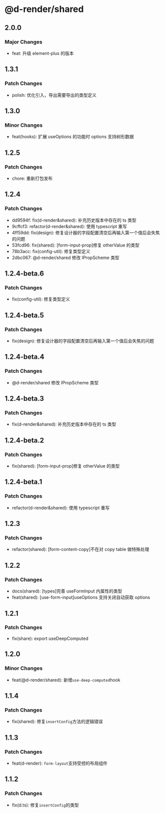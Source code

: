 # @d-render/shared

## 2.0.0

### Major Changes

- feat: 升级 element-plus 的版本

## 1.3.1

### Patch Changes

- polish: 优化引入，导出需要导出的类型定义

## 1.3.0

### Minor Changes

- feat(hooks): 扩展 useOptions 的功能时 options 支持树形数据

## 1.2.5

### Patch Changes

- chore: 重新打包发布

## 1.2.4

### Patch Changes

- dd9594f: fix(d-render&shared): 补充历史版本中存在的 ts 类型
- 9cffcf3: refactor(d-render&shared): 使用 typescript 重写
- 4ff59dd: fix(design): 修复设计器的字段配置清空后再输入第一个值后会失焦的问题
- 53fcd96: fix(shared): [form-input-prop]修复 otherValue 的类型
- 78b3acc: fix(config-util): 修复类型定义
- 2dbc067: @d-render/shared 修改 IPropScheme 类型

## 1.2.4-beta.6

### Patch Changes

- fix(config-util): 修复类型定义

## 1.2.4-beta.5

### Patch Changes

- fix(design): 修复设计器的字段配置清空后再输入第一个值后会失焦的问题

## 1.2.4-beta.4

### Patch Changes

- @d-render/shared 修改 IPropScheme 类型

## 1.2.4-beta.3

### Patch Changes

- fix(d-render&shared): 补充历史版本中存在的 ts 类型

## 1.2.4-beta.2

### Patch Changes

- fix(shared): [form-input-prop]修复 otherValue 的类型

## 1.2.4-beta.1

### Patch Changes

- refactor(d-render&shared): 使用 typescript 重写

## 1.2.3

### Patch Changes

- refactor(shared): [form-content-copy]不在对 copy table 做特殊处理

## 1.2.2

### Patch Changes

- docs(shared): [types]完善 useFormInput 内属性的类型
- feat(shared): [use-form-input]useOptions 支持关闭自动获取 options

## 1.2.1

### Patch Changes

- fix(share): export useDeepComputed

## 1.2.0

### Minor Changes

- feat(@d-render/shared): 新增`use-deep-computed`hook

## 1.1.4

### Patch Changes

- fix(shared): 修复`insertConfig`方法的逻辑错误

## 1.1.3

### Patch Changes

- feat(d-render): `form-layout`支持受控的布局组件

## 1.1.2

### Patch Changes

- fix(d.ts): 修复`insertConfig`的类型
